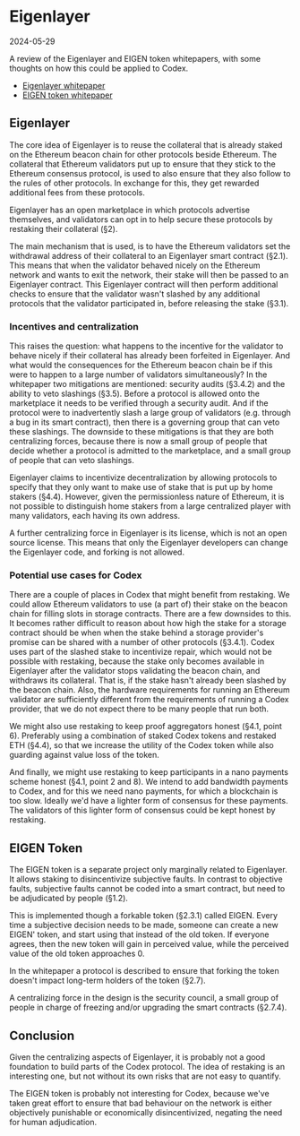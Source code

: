 Eigenlayer
==========

2024-05-29

A review of the Eigenlayer and EIGEN token whitepapers, with some thoughts on
how this could be applied to Codex.

* [Eigenlayer whitepaper](https://docs.eigenlayer.xyz/assets/files/EigenLayer_WhitePaper-88c47923ca0319870c611decd6e562ad.pdf)
* [EIGEN token whitepaper](https://docs.eigenlayer.xyz/assets/files/EIGEN_Token_Whitepaper-0df8e17b7efa052fd2a22e1ade9c6f69.pdf)

Eigenlayer
----------

The core idea of Eigenlayer is to reuse the collateral that is already staked on
the Ethereum beacon chain for other protocols beside Ethereum. The collateral
that Ethereum validators put up to ensure that they stick to the Ethereum
consensus protocol, is used to also ensure that they also follow to the rules of
other protocols. In exchange for this, they get rewarded additional fees from
these protocols.

Eigenlayer has an open marketplace in which protocols advertise themselves, and
validators can opt in to help secure these protocols by restaking their
collateral (§2).

The main mechanism that is used, is to have the Ethereum validators set the
withdrawal address of their collateral to an Eigenlayer smart contract (§2.1).
This means that when the validator behaved nicely on the Ethereum network and
wants to exit the network, their stake will then be passed to an Eigenlayer
contract. This Eigenlayer contract will then perform additional checks to ensure
that the validator wasn't slashed by any additional protocols that the validator
participated in, before releasing the stake (§3.1).

### Incentives and centralization ###

This raises the question: what happens to the incentive for the validator to
behave nicely if their collateral has already been forfeited in Eigenlayer. And
what would the consequences for the Ethereum beacon chain be if this were to
happen to a large number of validators simultaneously? In the whitepaper two
mitigations are mentioned: security audits (§3.4.2) and the ability to veto
slashings (§3.5). Before a protocol is allowed onto the marketplace it needs to
be verified through a security audit. And if the protocol were to inadvertently
slash a large group of validators (e.g. through a bug in its smart contract),
then there is a governing group that can veto these slashings. The downside to
these mitigations is that they are both centralizing forces, because there is
now a small group of people that decide whether a protocol is admitted to the
marketplace, and a small group of people that can veto slashings.

Eigenlayer claims to incentivize decentralization by allowing protocols to
specify that they only want to make use of stake that is put up by home stakers
(§4.4). However, given the permissionless nature of Ethereum, it is not possible
to distinguish home stakers from a large centralized player with many
validators, each having its own address.

A further centralizing force in Eigenlayer is its license, which is not an open
source license. This means that only the Eigenlayer developers can change the
Eigenlayer code, and forking is not allowed.

### Potential use cases for Codex ###

There are a couple of places in Codex that might benefit from restaking. We
could allow Ethereum validators to use (a part of) their stake on the beacon
chain for filling slots in storage contracts. There are a few downsides to this.
It becomes rather difficult to reason about how high the stake for a storage
contract should be when when the stake behind a storage provider's promise can
be shared with a number of other protocols (§3.4.1). Codex uses part of the
slashed stake to incentivize repair, which would not be possible with restaking,
because the stake only becomes available in Eigenlayer after the validator stops
validating the beacon chain, and withdraws its collateral. That is, if the stake
hasn't already been slashed by the beacon chain. Also, the hardware requirements
for running an Ethereum validator are sufficiently different from the
requirements of running a Codex provider, that we do not expect there to be many
people that run both.

We might also use restaking to keep proof aggregators honest (§4.1, point 6).
Preferably using a combination of staked Codex tokens and restaked ETH (§4.4),
so that we increase the utility of the Codex token while also guarding against
value loss of the token.

And finally, we might use restaking to keep participants in a nano payments
scheme honest (§4.1, point 2 and 8). We intend to add bandwidth payments to
Codex, and for this we need nano payments, for which a blockchain is too slow.
Ideally we'd have a lighter form of consensus for these payments. The validators
of this lighter form of consensus could be kept honest by restaking.

EIGEN Token
-----------

The EIGEN token is a separate project only marginally related to Eigenlayer. It
allows staking to disincentivize subjective faults. In contrast to objective
faults, subjective faults cannot be coded into a smart contract, but need to be
adjudicated by people (§1.2).

This is implemented though a forkable token (§2.3.1) called EIGEN. Every time a
subjective decision needs to be made, someone can create a new EIGEN' token, and
start using that instead of the old token. If everyone agrees, then the new
token will gain in perceived value, while the perceived value of the old token
approaches 0.

In the whitepaper a protocol is described to ensure that forking the token
doesn't impact long-term holders of the token (§2.7).

A centralizing force in the design is the security council, a small group of
people in charge of freezing and/or upgrading the smart contracts (§2.7.4).

Conclusion
----------

Given the centralizing aspects of Eigenlayer, it is probably not a good
foundation to build parts of the Codex protocol. The idea of restaking is an
interesting one, but not without its own risks that are not easy to quantify.

The EIGEN token is probably not interesting for Codex, because we've taken great
effort to ensure that bad behaviour on the network is either objectively
punishable or economically disincentivized, negating the need for human
adjudication.
